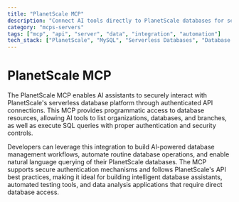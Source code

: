 ```yaml
---
title: "PlanetScale MCP"
description: "Connect AI tools directly to PlanetScale databases for secure SQL query execution and database management."
category: "mcps-servers"
tags: ["mcp", "api", "server", "data", "integration", "automation"]
tech_stack: ["PlanetScale", "MySQL", "Serverless Databases", "Database Management"]
---
```


# PlanetScale MCP

The PlanetScale MCP enables AI assistants to securely interact with PlanetScale's serverless database platform through authenticated API connections. This MCP provides programmatic access to database resources, allowing AI tools to list organizations, databases, and branches, as well as execute SQL queries with proper authentication and security controls.

Developers can leverage this integration to build AI-powered database management workflows, automate routine database operations, and enable natural language querying of their PlanetScale databases. The MCP supports secure authentication mechanisms and follows PlanetScale's API best practices, making it ideal for building intelligent database assistants, automated testing tools, and data analysis applications that require direct database access.
